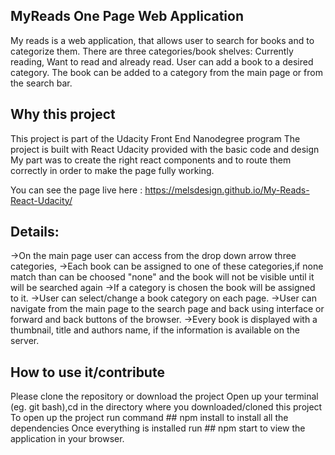 ﻿## MyReads One Page Web Application
 
My reads is a web application, that allows user to search for books and to categorize them. 
There are three categories/book shelves: Currently reading, Want to read and already read. 
User can add a book to a desired category.
The book can be added to a category from the main page or from the search bar.

## Why this project
This project is part of the Udacity Front End Nanodegree program 
The project is built with React
Udacity provided with the basic code and design
My part was to create the right react components and to route them correctly in order to make the page fully working.

You can see the page live here : https://melsdesign.github.io/My-Reads-React-Udacity/
 
## Details:
->On the main page user can access from the drop down arrow three categories, 
->Each book can be assigned to one of these categories,if none match than can be choosed "none" and the book will not be visible until it will be searched again
->If a category is chosen the book will be assigned to it.
->User can select/change a book category on each page.
->User can navigate from the main page to the search page and back using interface or forward and back buttons of the browser.
->Every book is displayed with a thumbnail, title and authors name, if the information is available on the server.

## How to use it/contribute
Please clone the repository or download the project
Open up your terminal (eg. git bash),cd in the directory where you downloaded/cloned this project
To open up the project run command ## npm install to install all the dependencies 
Once everything is installed run ## npm start to view the application in your browser.
